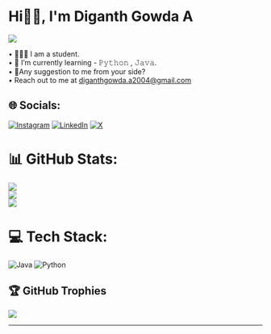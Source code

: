 # Hi👋🏻, I'm Diganth Gowda A

[![](https://visitcount.itsvg.in/api?id=DiganthgowdaA&icon=0&color=0)](https://visitcount.itsvg.in)

• 🧑🏻‍🎓 I am a student.<br>• 📖 I’m currently learning - 𝙿𝚢𝚝𝚑𝚘𝚗 , 𝙹𝚊𝚟𝚊.<br>• 🎤Any suggestion to me from your side?<br>• Reach out to me at diganthgowda.a2004@gmail.com


## 🌐 Socials:
[![Instagram](https://img.shields.io/badge/Instagram-%23E4405F.svg?logo=Instagram&logoColor=white)](https://instagram.com/https://www.instagram.com/diganth_gowda_2004/profilecard/?igsh=MWQ4cWs5dG9pbGk2ZA==) [![LinkedIn](https://img.shields.io/badge/LinkedIn-%230077B5.svg?logo=linkedin&logoColor=white)](https://linkedin.com/in/https://www.linkedin.com/in/diganth-gowda-a-6a66b02b9?utm_source=share&utm_campaign=share_via&utm_content=profile&utm_medium=android_app) [![X](https://img.shields.io/badge/X-black.svg?logo=X&logoColor=white)](https://x.com/https://x.com/Diganthgowda_19?s=09) 

# 📊 GitHub Stats:
![](https://github-readme-stats.vercel.app/api?username=DiganthgowdaA&theme=aura&hide_border=false&include_all_commits=true&count_private=true)<br/>
![](https://github-readme-streak-stats.herokuapp.com/?user=DiganthgowdaA&theme=aura&hide_border=false)<br/>
![](https://github-readme-stats.vercel.app/api/top-langs/?username=DiganthgowdaA&theme=aura&hide_border=false&include_all_commits=true&count_private=true&layout=compact)

# 💻 Tech Stack:
![Java](https://img.shields.io/badge/java-%23ED8B00.svg?style=flat-square&logo=openjdk&logoColor=white) ![Python](https://img.shields.io/badge/python-3670A0?style=flat-square&logo=python&logoColor=ffdd54)

## 🏆 GitHub Trophies
![](https://github-profile-trophy.vercel.app/?username=DiganthgowdaA&theme=ambient_gradient&no-frame=false&no-bg=true&margin-w=4)

---

<!-- Proudly created with GPRM ( https://gprm.itsvg.in ) -->
